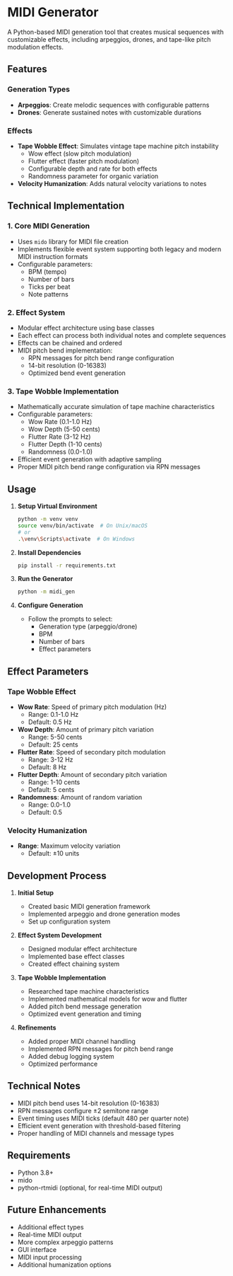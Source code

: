 # MIDI Generator

A Python-based MIDI generation tool that creates musical sequences with customizable effects, including arpeggios, drones, and tape-like pitch modulation effects.

## Features

### Generation Types

- **Arpeggios**: Create melodic sequences with configurable patterns
- **Drones**: Generate sustained notes with customizable durations

### Effects

- **Tape Wobble Effect**: Simulates vintage tape machine pitch instability
  - Wow effect (slow pitch modulation)
  - Flutter effect (faster pitch modulation)
  - Configurable depth and rate for both effects
  - Randomness parameter for organic variation
- **Velocity Humanization**: Adds natural velocity variations to notes

## Technical Implementation

### 1. Core MIDI Generation

- Uses `mido` library for MIDI file creation
- Implements flexible event system supporting both legacy and modern MIDI instruction formats
- Configurable parameters:
  - BPM (tempo)
  - Number of bars
  - Ticks per beat
  - Note patterns

### 2. Effect System

- Modular effect architecture using base classes
- Each effect can process both individual notes and complete sequences
- Effects can be chained and ordered
- MIDI pitch bend implementation:
  - RPN messages for pitch bend range configuration
  - 14-bit resolution (0-16383)
  - Optimized bend event generation

### 3. Tape Wobble Implementation

- Mathematically accurate simulation of tape machine characteristics
- Configurable parameters:
  - Wow Rate (0.1-1.0 Hz)
  - Wow Depth (5-50 cents)
  - Flutter Rate (3-12 Hz)
  - Flutter Depth (1-10 cents)
  - Randomness (0.0-1.0)
- Efficient event generation with adaptive sampling
- Proper MIDI pitch bend range configuration via RPN messages

## Usage

1. **Setup Virtual Environment**

   ```bash
   python -m venv venv
   source venv/bin/activate  # On Unix/macOS
   # or
   .\venv\Scripts\activate  # On Windows
   ```

2. **Install Dependencies**

   ```bash
   pip install -r requirements.txt
   ```

3. **Run the Generator**

   ```bash
   python -m midi_gen
   ```

4. **Configure Generation**
   - Follow the prompts to select:
     - Generation type (arpeggio/drone)
     - BPM
     - Number of bars
     - Effect parameters

## Effect Parameters

### Tape Wobble Effect

- **Wow Rate**: Speed of primary pitch modulation (Hz)
  - Range: 0.1-1.0 Hz
  - Default: 0.5 Hz
- **Wow Depth**: Amount of primary pitch variation
  - Range: 5-50 cents
  - Default: 25 cents
- **Flutter Rate**: Speed of secondary pitch modulation
  - Range: 3-12 Hz
  - Default: 8 Hz
- **Flutter Depth**: Amount of secondary pitch variation
  - Range: 1-10 cents
  - Default: 5 cents
- **Randomness**: Amount of random variation
  - Range: 0.0-1.0
  - Default: 0.5

### Velocity Humanization

- **Range**: Maximum velocity variation
  - Default: ±10 units

## Development Process

1. **Initial Setup**

   - Created basic MIDI generation framework
   - Implemented arpeggio and drone generation modes
   - Set up configuration system

2. **Effect System Development**

   - Designed modular effect architecture
   - Implemented base effect classes
   - Created effect chaining system

3. **Tape Wobble Implementation**

   - Researched tape machine characteristics
   - Implemented mathematical models for wow and flutter
   - Added pitch bend message generation
   - Optimized event generation and timing

4. **Refinements**
   - Added proper MIDI channel handling
   - Implemented RPN messages for pitch bend range
   - Added debug logging system
   - Optimized performance

## Technical Notes

- MIDI pitch bend uses 14-bit resolution (0-16383)
- RPN messages configure ±2 semitone range
- Event timing uses MIDI ticks (default 480 per quarter note)
- Efficient event generation with threshold-based filtering
- Proper handling of MIDI channels and message types

## Requirements

- Python 3.8+
- mido
- python-rtmidi (optional, for real-time MIDI output)

## Future Enhancements

- Additional effect types
- Real-time MIDI output
- More complex arpeggio patterns
- GUI interface
- MIDI input processing
- Additional humanization options
